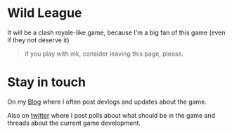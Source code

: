 # Wild League

It will be a clash royale-like game, because I'm a big fan of this game
(even if they not deserve it)

> if you play with mk, consider leaving this page, please.

# Stay in touch
On my [Blog](https://www.ropoko.net/tags/wild-league) where I often post devlogs and updates about the game.

Also on [twitter](https://twitter.com/ropoko_) where I post polls about what should be in the game and threads about the current game development.
